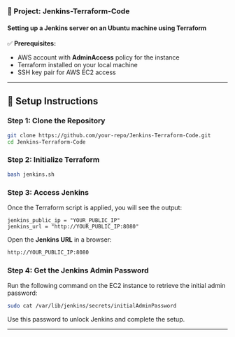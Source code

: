 ### **📂 Project: Jenkins-Terraform-Code**
#### **Setting up a Jenkins server on an Ubuntu machine using Terraform**
✅ **Prerequisites:**  
- AWS account with **AdminAccess** policy for the instance  
- Terraform installed on your local machine  
- SSH key pair for AWS EC2 access  

---

## **🚀 Setup Instructions**

### **Step 1: Clone the Repository**
```bash
git clone https://github.com/your-repo/Jenkins-Terraform-Code.git
cd Jenkins-Terraform-Code
```

### **Step 2: Initialize Terraform**
```bash
bash jenkins.sh
```

### **Step 3: Access Jenkins**
Once the Terraform script is applied, you will see the output:  
```
jenkins_public_ip = "YOUR_PUBLIC_IP"
jenkins_url = "http://YOUR_PUBLIC_IP:8080"
```
Open the **Jenkins URL** in a browser:  
```bash
http://YOUR_PUBLIC_IP:8080
```

### **Step 4: Get the Jenkins Admin Password**
Run the following command on the EC2 instance to retrieve the initial admin password:  
```bash
sudo cat /var/lib/jenkins/secrets/initialAdminPassword
```
Use this password to unlock Jenkins and complete the setup.

---
